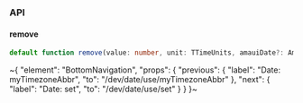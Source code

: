 

### API

#### remove

```ts
default function remove(value: number, unit: TTimeUnits, amauiDate?: AmauiDate): AmauiDate;
```


~{
  "element": "BottomNavigation",
  "props": {
    "previous": {
      "label": "Date: myTimezoneAbbr",
      "to": "/dev/date/use/myTimezoneAbbr"
    },
    "next": {
      "label": "Date: set",
      "to": "/dev/date/use/set"
    }
  }
}~
